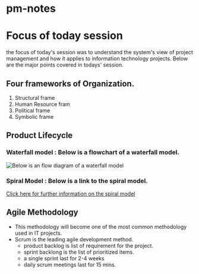# pm-notes

# Focus of today session
the focus of today's session was to understand the system's view of project management and how it applies to information technology projects. Below are the major points covered in todays' session.
## Four frameworks of Organization.
1. Structural frame
1. Human Resource fram
1. Political frame
1. Symbolic frame
## Product Lifecycle
### Waterfall model : Below is a flowchart of a waterfall model.

![Below is an flow diagram of a waterfall model](https://upload.wikimedia.org/wikipedia/commons/thumb/e/e2/Waterfall_model.svg/350px-Waterfall_model.svg.png)

### Spiral Model : Below is a link to the spiral model.

[Click here for further information on the spiral model](https://en.wikipedia.org/wiki/Spiral_model)

## Agile Methodology
- This methodology will become one of the most common methodology used in IT projects.
- Scrum is the leading agile development method.
  - product backlog is list of requirement for the project.
  - sprint backlong is the list of prioritized items.
  - a single sprint last for 2-4 weeks
  -  daily scrum meetings last for 15 mins.

